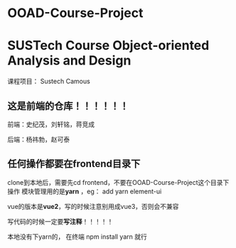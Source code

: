 # OOAD-Course-Project
<h1>SUSTech Course Object-oriented Analysis and Design</h1>
课程项目： Sustech Camous

<h2>这是前端的仓库！！！！！！</h2>

前端：史纪茂，刘轩铭，蒋竞成

后端：杨祎勃，赵可泰

<h2> 任何操作都要在frontend目录下</h2>

clone到本地后，需要先cd frontend，不要在OOAD-Course-Project这个目录下操作
模块管理用的是**yarn** ，eg： add yarn element-ui

vue的版本是**vue2**，写的时候注意别用成vue3，否则会不兼容

写代码的时候一定要**写注释**！！！！！

本地没有下yarn的， 在终端 npm install yarn 就行
